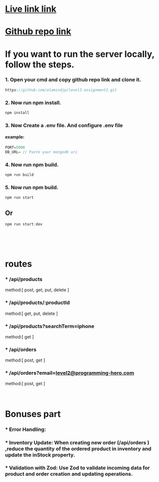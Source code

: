 # [Live link link](https://level2-assignment2-git.vercel.app/)

# [Github repo link](https://github.com/alamindjp/level2-assignment2)

# If you want to run the server locally, follow the steps.

### 1. Open your cmd and copy github repo link and clone it.

```typescript
https://github.com/alamindjp/level2-assignment2.git
```

### 2. Now run npm install.

```typescript
npm install
```

### 3. Now Create a .env file. And configure .env file

#### example:

```typescript
PORT=5000
DB_URL= // Paste your mongodb uri
```

### 4. Now run npm build.

```typescript
npm run build
```

### 5. Now run npm build.

```typescript
npm run start
```

## Or

```typescript
npm run start:dev
```

</br>
</br>
</br>

# routes

### \* /api/products </br>

method:[ post, get, put, delete ]

### \* /api/products/:productId </br>

method:[ get, put, delete ]

### \* /api/products?searchTerm=iphone </br>

method:[ get ]

### \* /api/orders </br>

method:[ post, get ]

### \* /api/orders?email=level2@programming-hero.com </br>

method:[ post, get ]
</br></br></br>

# Bonuses part

### \* Error Handling:

### \* Inventory Update: When creating new order (/api/orders ) ,reduce the quantity of the ordered product in inventory and update the inStock property.

### \* Validation with Zod: Use Zod to validate incoming data for product and order creation and updating operations.
